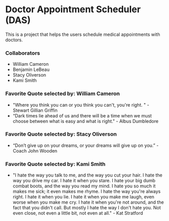 # Doctor Appointment Scheduler (DAS)

This is a project that helps the users schedule medical appointments with doctors.

### Collaborators

- William Cameron
- Benjamin LeBeau
- Stacy Oliverson
- Kami Smith

### Favorite Quote selected by: William Cameron

- "Where you think you can or you think you can't, you're right. " - Stewart Gillian Griffin
- “Dark times lie ahead of us and there will be a time when we must choose between what is easy and what is right." - Albus Dumbledore

### Favorite Quote selected by: Stacy Oliverson

- “Don’t give up on your dreams, or your dreams will give up on you.” - Coach John Wooden

### Favorite Quote selected by: Kami Smith

- "I hate the way you talk to me, and the way you cut your hair. I hate the way you drive my car. I hate it when you stare. I hate your big dumb combat boots, and the way you read my mind. I hate you so much it makes me sick; it even makes me rhyme. I hate the way you're always right. I hate it when you lie. I hate it when you make me laugh, even worse when you make me cry. I hate it when you're not around, and the fact that you didn't call. But mostly I hate the way I don't hate you. Not even close, not even a little bit, not even at all." - Kat Stratford

